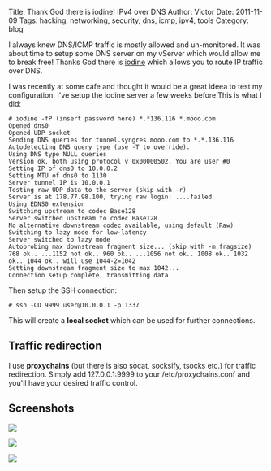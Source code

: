 Title: Thank God there is iodine! IPv4 over DNS
Author: Victor
Date: 2011-11-09
Tags: hacking, networking, security, dns, icmp, ipv4, tools
Category: blog

I always knew DNS/ICMP traffic is mostly allowed and un-monitored. It was about time to setup some DNS server on my vServer which would allow me to break free! Thanks God there is [iodine][1] which allows you to route IP traffic over DNS.

I was recently at some cafe and thought it would be a great ideea to test my configuration. I've setup the iodine server a few weeks before.This is what I did:

~~~.shell
# iodine -fP (insert password here) *.*136.116 *.mooo.com
Opened dns0
Opened UDP socket
Sending DNS queries for tunnel.syngres.mooo.com to *.*.136.116
Autodetecting DNS query type (use -T to override).
Using DNS type NULL queries
Version ok, both using protocol v 0x00000502. You are user #0
Setting IP of dns0 to 10.0.0.2
Setting MTU of dns0 to 1130
Server tunnel IP is 10.0.0.1
Testing raw UDP data to the server (skip with -r)
Server is at 178.77.98.100, trying raw login: ....failed
Using EDNS0 extension
Switching upstream to codec Base128
Server switched upstream to codec Base128
No alternative downstream codec available, using default (Raw)
Switching to lazy mode for low-latency
Server switched to lazy mode
Autoprobing max downstream fragment size... (skip with -m fragsize)
768 ok.. ...1152 not ok.. 960 ok.. ...1056 not ok.. 1008 ok.. 1032 ok.. 1044 ok.. will use 1044-2=1042
Setting downstream fragment size to max 1042...
Connection setup complete, transmitting data.
~~~

Then setup the SSH connection:

~~~.shell
# ssh -CD 9999 user@10.0.0.1 -p 1337
~~~

This will create a **local socket** which can be used for further connections.

## Traffic redirection

I use **proxychains** (but there is also socat, socksify, tsocks etc.) for traffic redirection. Simply add 127.0.0.1:9999 to your /etc/proxychains.conf and you'll have your desired traffic control.

## Screenshots

![](http://dl.dornea.nu/img/2011/261/iodine1.png)

![](http://dl.dornea.nu/img/2011/261/iodine2.png)

![](http://dl.dornea.nu/img/2011/261/iodine3.png)

[1]: http://code.kryo.se/iodine/
